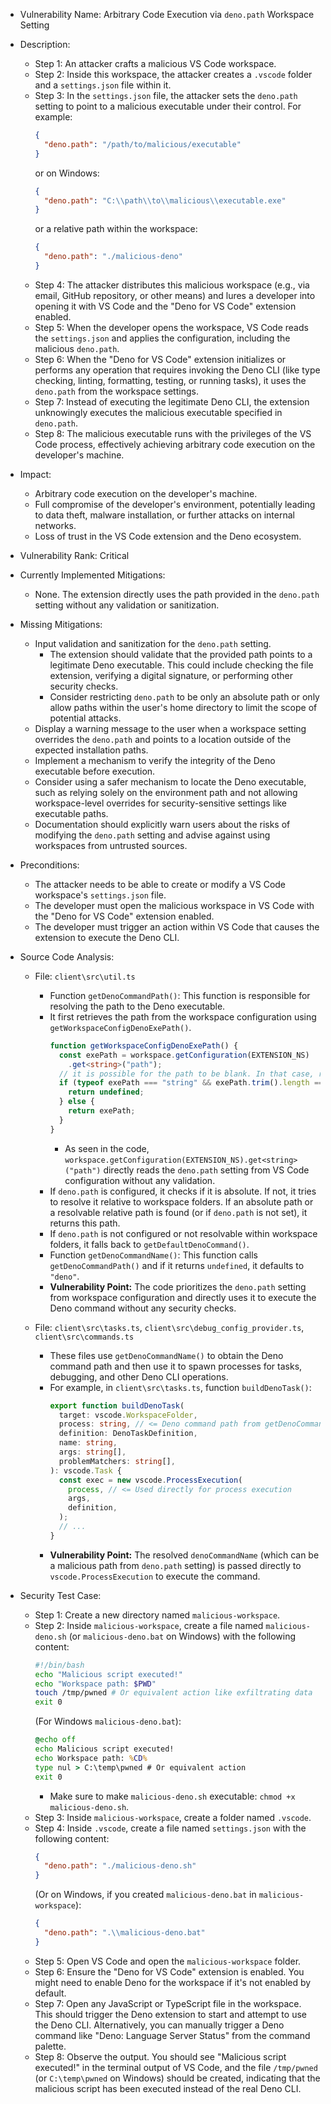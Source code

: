 - Vulnerability Name: Arbitrary Code Execution via `deno.path` Workspace Setting
- Description:
  - Step 1: An attacker crafts a malicious VS Code workspace.
  - Step 2: Inside this workspace, the attacker creates a `.vscode` folder and a `settings.json` file within it.
  - Step 3: In the `settings.json` file, the attacker sets the `deno.path` setting to point to a malicious executable under their control. For example:
    ```json
    {
      "deno.path": "/path/to/malicious/executable"
    }
    ```
    or on Windows:
    ```json
    {
      "deno.path": "C:\\path\\to\\malicious\\executable.exe"
    }
    ```
    or a relative path within the workspace:
    ```json
    {
      "deno.path": "./malicious-deno"
    }
    ```
  - Step 4: The attacker distributes this malicious workspace (e.g., via email, GitHub repository, or other means) and lures a developer into opening it with VS Code and the "Deno for VS Code" extension enabled.
  - Step 5: When the developer opens the workspace, VS Code reads the `settings.json` and applies the configuration, including the malicious `deno.path`.
  - Step 6: When the "Deno for VS Code" extension initializes or performs any operation that requires invoking the Deno CLI (like type checking, linting, formatting, testing, or running tasks), it uses the `deno.path` from the workspace settings.
  - Step 7: Instead of executing the legitimate Deno CLI, the extension unknowingly executes the malicious executable specified in `deno.path`.
  - Step 8: The malicious executable runs with the privileges of the VS Code process, effectively achieving arbitrary code execution on the developer's machine.

- Impact:
  - Arbitrary code execution on the developer's machine.
  - Full compromise of the developer's environment, potentially leading to data theft, malware installation, or further attacks on internal networks.
  - Loss of trust in the VS Code extension and the Deno ecosystem.

- Vulnerability Rank: Critical

- Currently Implemented Mitigations:
  - None. The extension directly uses the path provided in the `deno.path` setting without any validation or sanitization.

- Missing Mitigations:
  - Input validation and sanitization for the `deno.path` setting.
    - The extension should validate that the provided path points to a legitimate Deno executable. This could include checking the file extension, verifying a digital signature, or performing other security checks.
    - Consider restricting `deno.path` to be only an absolute path or only allow paths within the user's home directory to limit the scope of potential attacks.
  - Display a warning message to the user when a workspace setting overrides the `deno.path` and points to a location outside of the expected installation paths.
  - Implement a mechanism to verify the integrity of the Deno executable before execution.
  - Consider using a safer mechanism to locate the Deno executable, such as relying solely on the environment path and not allowing workspace-level overrides for security-sensitive settings like executable paths.
  - Documentation should explicitly warn users about the risks of modifying the `deno.path` setting and advise against using workspaces from untrusted sources.

- Preconditions:
  - The attacker needs to be able to create or modify a VS Code workspace's `settings.json` file.
  - The developer must open the malicious workspace in VS Code with the "Deno for VS Code" extension enabled.
  - The developer must trigger an action within VS Code that causes the extension to execute the Deno CLI.

- Source Code Analysis:
  - File: `client\src\util.ts`
    - Function `getDenoCommandPath()`: This function is responsible for resolving the path to the Deno executable.
    - It first retrieves the path from the workspace configuration using `getWorkspaceConfigDenoExePath()`.
      ```typescript
      function getWorkspaceConfigDenoExePath() {
        const exePath = workspace.getConfiguration(EXTENSION_NS)
          .get<string>("path");
        // it is possible for the path to be blank. In that case, return undefined
        if (typeof exePath === "string" && exePath.trim().length === 0) {
          return undefined;
        } else {
          return exePath;
        }
      }
      ```
      - As seen in the code, `workspace.getConfiguration(EXTENSION_NS).get<string>("path")` directly reads the `deno.path` setting from VS Code configuration without any validation.
    - If `deno.path` is configured, it checks if it is absolute. If not, it tries to resolve it relative to workspace folders. If an absolute path or a resolvable relative path is found (or if `deno.path` is not set), it returns this path.
    - If `deno.path` is not configured or not resolvable within workspace folders, it falls back to `getDefaultDenoCommand()`.
    - Function `getDenoCommandName()`: This function calls `getDenoCommandPath()` and if it returns `undefined`, it defaults to `"deno"`.
    - **Vulnerability Point:** The code prioritizes the `deno.path` setting from workspace configuration and directly uses it to execute the Deno command without any security checks.

  - File: `client\src\tasks.ts`, `client\src\debug_config_provider.ts`, `client\src\commands.ts`
    - These files use `getDenoCommandName()` to obtain the Deno command path and then use it to spawn processes for tasks, debugging, and other Deno CLI operations.
    - For example, in `client\src\tasks.ts`, function `buildDenoTask()`:
      ```typescript
      export function buildDenoTask(
        target: vscode.WorkspaceFolder,
        process: string, // <= Deno command path from getDenoCommandName()
        definition: DenoTaskDefinition,
        name: string,
        args: string[],
        problemMatchers: string[],
      ): vscode.Task {
        const exec = new vscode.ProcessExecution(
          process, // <= Used directly for process execution
          args,
          definition,
        );
        // ...
      }
      ```
    - **Vulnerability Point:** The resolved `denoCommandName` (which can be a malicious path from `deno.path` setting) is passed directly to `vscode.ProcessExecution` to execute the command.

- Security Test Case:
  - Step 1: Create a new directory named `malicious-workspace`.
  - Step 2: Inside `malicious-workspace`, create a file named `malicious-deno.sh` (or `malicious-deno.bat` on Windows) with the following content:
    ```sh
    #!/bin/bash
    echo "Malicious script executed!"
    echo "Workspace path: $PWD"
    touch /tmp/pwned # Or equivalent action like exfiltrating data
    exit 0
    ```
    (For Windows `malicious-deno.bat`):
    ```bat
    @echo off
    echo Malicious script executed!
    echo Workspace path: %CD%
    type nul > C:\temp\pwned # Or equivalent action
    exit 0
    ```
    - Make sure to make `malicious-deno.sh` executable: `chmod +x malicious-deno.sh`.
  - Step 3: Inside `malicious-workspace`, create a folder named `.vscode`.
  - Step 4: Inside `.vscode`, create a file named `settings.json` with the following content:
    ```json
    {
      "deno.path": "./malicious-deno.sh"
    }
    ```
    (Or on Windows, if you created `malicious-deno.bat` in `malicious-workspace`):
    ```json
    {
      "deno.path": ".\\malicious-deno.bat"
    }
    ```
  - Step 5: Open VS Code and open the `malicious-workspace` folder.
  - Step 6: Ensure the "Deno for VS Code" extension is enabled. You might need to enable Deno for the workspace if it's not enabled by default.
  - Step 7: Open any JavaScript or TypeScript file in the workspace. This should trigger the Deno extension to start and attempt to use the Deno CLI. Alternatively, you can manually trigger a Deno command like "Deno: Language Server Status" from the command palette.
  - Step 8: Observe the output. You should see "Malicious script executed!" in the terminal output of VS Code, and the file `/tmp/pwned` (or `C:\temp\pwned` on Windows) should be created, indicating that the malicious script has been executed instead of the real Deno CLI.
